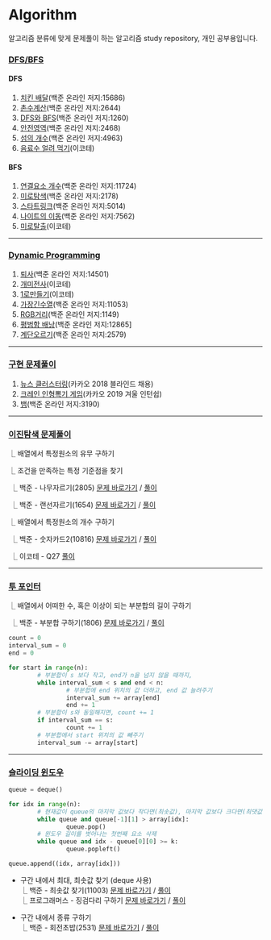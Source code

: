 # Algorithm

알고리즘 분류에 맞게 문제풀이 하는 알고리즘 study repository, 개인 공부용입니다.



### [DFS/BFS](https://github.com/Dongmin-Sim/algorithms/tree/main/DFS:BFS)

#### DFS

1. [치킨 배달](https://github.com/Dongmin-Sim/algorithms/blob/main/DFS:BFS/DP_BJ_15686.ipynb)(백준 온라인 저지:15686)    
2. [촌수계산](https://github.com/Dongmin-Sim/algorithms/blob/main/DFS:BFS/DFS_BJ_2644.ipynb)(백준 온라인 저지:2644)    
3. [DFS와 BFS](https://github.com/Dongmin-Sim/algorithms/blob/main/DFS:BFS/DFS_BJ_1260.ipynb)(백준 온라인 저지:1260)    
4. [안전영역](https://github.com/Dongmin-Sim/algorithms/blob/main/DFS:BFS/DFS_BJ_2468.ipynb)(백준 온라인 저지:2468)    
5. [섬의 개수](https://github.com/Dongmin-Sim/algorithms/blob/main/DFS:BFS/DFS_BJ_4963.ipynb)(백준 온라인 저지:4963)
6. [음료수 얼려 먹기](https://github.com/Dongmin-Sim/algorithms/blob/main/DFS:BFS/DFS_TCT_ice.ipynb)(이코테)

#### BFS

1. [연결요소 개수](https://github.com/Dongmin-Sim/algorithms/blob/main/DFS:BFS/BFS_BJ_11724.ipynb)(백준 온라인 저지:11724)
2. [미로탐색](https://github.com/Dongmin-Sim/algorithms/blob/main/DFS:BFS/BFS_BJ_2178.ipynb)(백준 온라인 저지:2178)
3. [스타트링크](https://github.com/Dongmin-Sim/algorithms/blob/main/DFS:BFS/BFS_BJ_5014.ipynb)(백준 온라인 저지:5014)
4. [나이트의 이동](https://github.com/Dongmin-Sim/algorithms/blob/main/DFS:BFS/BFS_BJ_7562.ipynb)(백준 온라인 저지:7562)
5. [미로탈출](https://github.com/Dongmin-Sim/algorithms/blob/main/DFS:BFS/BFS_TCT_miro.ipynb)(이코테)



---



### [Dynamic Programming](https://github.com/Dongmin-Sim/algorithms/tree/main/DFS:BFS)

1. [퇴사]()(백준 온라인 저지:14501)
2. [개미전사](https://github.com/Dongmin-Sim/algorithms/blob/main/DP/DP_TCT_%EA%B0%9C%EB%AF%B8%EC%A0%84%EC%82%AC.ipynb)(이코테)
3. [1로만들기](https://github.com/Dongmin-Sim/algorithms/blob/main/DP/DP_TCT_1%EB%A1%9C%EB%A7%8C%EB%93%A4%EA%B8%B0.ipynb)(이코테)
4. [가장긴수열](https://github.com/Dongmin-Sim/algorithms/blob/main/DP/DP_BJ_11053.ipynb)(백준 온라인 저지:11053)
5. [RGB거리](https://github.com/Dongmin-Sim/algorithms/blob/main/DP/DP_BJ_1149.ipynb)(백준 온라인 저지:1149)
6. [평범함 배낭](https://github.com/Dongmin-Sim/algorithms/blob/main/DP/DP_BJ_12865.ipynb)(백준 온라인 저지:12865]
7. [계단오르기](https://github.com/Dongmin-Sim/algorithms/blob/main/DP/DP_BJ_2579.ipynb)(백준 온라인 저지:2579)



---



### [구현 문제풀이](https://github.com/Dongmin-Sim/algorithms/tree/main/%EA%B5%AC%ED%98%84)

1.  [뉴스 클러스터링](https://github.com/Dongmin-Sim/algorithms/blob/main/%EA%B5%AC%ED%98%84/KAKAO_2018_NewsClustering.ipynb)(카카오 2018 블라인드 채용)
2. [크레인 인형뽁기 게임](https://github.com/Dongmin-Sim/algorithms/blob/main/%EA%B5%AC%ED%98%84/KAKAO_2019_Crane.ipynb)(카카오 2019 겨울 인턴쉽)
3. [뱀](https://github.com/Dongmin-Sim/algorithms/blob/main/%EA%B5%AC%ED%98%84/%EA%B5%AC%ED%98%84_BJ_3190.ipynb)(백준 온라인 저지:3190)

---



### [이진탐색 문제풀이](https://github.com/Dongmin-Sim/algorithms/tree/main/binary_search) 

⎿ 배열에서 특정원소의 유무 구하기

⎿ 조건을 만족하는 특정 기준점을 찾기

​		⎿ 백준 - 나무자르기(2805) [문제 바로가기](https://www.acmicpc.net/problem/2805) / [풀이]()

​		⎿ 백준 - 랜선자르기(1654) [문제 바로가기](https://www.acmicpc.net/problem/1654) / [풀이]()

⎿ 배열에서 특정원소의 개수 구하기

​	⎿ 백준 - 숫자카드2(10816) [문제 바로가기](https://www.acmicpc.net/problem/10816) / [풀이]()

​	⎿ 이코테 - Q27  [풀이](https://github.com/Dongmin-Sim/algorithms/blob/main/binary_search/%EC%A0%95%EB%A0%AC%EB%90%9C_%EB%B0%B0%EC%97%B4%EC%97%90%EC%84%9C_%ED%8A%B9%EC%A0%95_%EC%88%98%EC%9D%98_%EA%B0%9C%EC%88%98%EA%B5%AC%ED%95%98%EA%B8%B0.py)



---



### [투 포인터]()

⎿ 배열에서 어떠한 수, 혹은 이상이 되는 부분합의 길이 구하기

​		⎿ 백준 - 부분합 구하기(1806) [문제 바로가기](https://www.acmicpc.net/problem/1806) / [풀이]()

```python
count = 0
interval_sum = 0
end = 0

for start in range(n):
		# 부분합이 s 보다 작고, end가 n을 넘지 않을 때까지, 
		while interval_sum < s and end < n:
				# 부분합에 end 위치의 값 더하고, end 값 늘려주기
				interval_sum += array[end]
				end += 1
		# 부분합이 s와 동일해지면, count += 1
		if interval_sum == s:
				count += 1
		# 부분합에서 start 위치의 값 빼주기
		interval_sum -= array[start]
```



---



### [슬라이딩 윈도우]()

```python
queue = deque()

for idx in range(n):
		# 현재값이 queue의 마지막 값보다 작다면(최솟값), 마지막 값보다 크다면(최댓값)
		while queue and queue[-1][1] > array[idx]: 
				queue.pop()
		# 윈도우 길이를 벗어나는 첫번째 요소 삭제
		while queue and idx - queue[0][0] >= k:
				queue.popleft()

queue.append((idx, array[idx]))
```

* 구간 내에서 최대, 최솟값 찾기 (deque 사용)  
​		⎿ 백준 - 최솟값 찾기(11003) [문제 바로가기](https://www.acmicpc.net/problem/11003)  / [풀이]()  
​		⎿ 프로그래머스 - 징검다리 구하기 [문제 바로가기](https://programmers.co.kr/learn/courses/30/lessons/64062) / [풀이]()

* 구간 내에서 종류 구하기  
​		⎿ 백준 - 회전초밥(2531) [문제 바로가기](https://www.acmicpc.net/problem/2531) / [풀이]()
